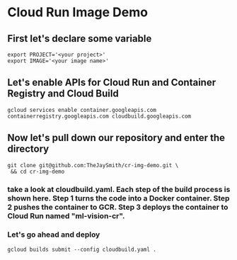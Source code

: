 # Cloud Run Image Demo

## First let's declare some variable

```
export PROJECT='<your project>'
export IMAGE='<your image name>'
```

## Let's enable APIs for Cloud Run and Container Registry and Cloud Build

```
gcloud services enable container.googleapis.com containerregistry.googleapis.com cloudbuild.googleapis.com
```


## Now let's pull down our repository and enter the directory

```
git clone git@github.com:TheJaySmith/cr-img-demo.git \
 && cd cr-img-demo
```


### take a look at cloudbuild.yaml. Each step of the build process is shown here. Step 1 turns the code into a Docker container. Step 2 pushes the container to GCR. Step 3 deploys the container to Cloud Run named "ml-vision-cr".

### Let's go ahead and deploy 


```
gcloud builds submit --config cloudbuild.yaml .
```